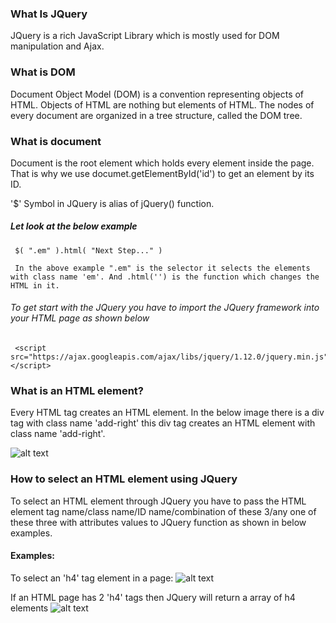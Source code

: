 ### What Is JQuery

JQuery is a rich JavaScript Library which is mostly used for DOM manipulation and Ajax.

### What is DOM

Document Object Model (DOM) is a convention representing objects of HTML. Objects of HTML are nothing but elements of HTML. The nodes of every document are organized in a tree structure, called the DOM tree.

### What is document

Document is the root element which holds every element inside the page. That is why we use documet.getElementById('id') to get an element by its ID.

'$' Symbol in JQuery is alias of jQuery() function.
##### Let look at the below example

     $( ".em" ).html( "Next Step..." )

	 In the above example ".em" is the selector it selects the elements with class name 'em'. And .html('') is the function which changes the HTML in it.

###### To get start with the JQuery you have to import the JQuery framework into your HTML page as shown below

     <script src="https://ajax.googleapis.com/ajax/libs/jquery/1.12.0/jquery.min.js"></script>

### What is an HTML element?
Every HTML tag creates an HTML element. In the below image there is a div tag with class name 'add-right' this div tag creates an HTML element with class name 'add-right'. 

![alt text](http://uikindle.com/jquery/element.PNG "HTML tag")

### How to select an HTML element using JQuery
To select an HTML element through JQuery you have to pass the HTML element tag name/class name/ID name/combination of these 3/any one of these three with attributes values to JQuery function as shown in below examples. 
#### Examples: 
To select an 'h4' tag element in a page: 
![alt text](http://uikindle.com/jquery/select_h.PNG "HTML tag")

If an HTML page has 2 'h4' tags then JQuery will return a array of h4 elements 
![alt text](http://uikindle.com/jquery/h4.PNG "HTML tag")





